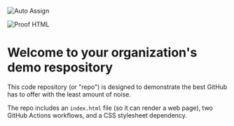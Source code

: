 ![Auto Assign](https://github.com/Trinity-goorm/demo-repository/actions/workflows/auto-assign.yml/badge.svg)

![Proof HTML](https://github.com/Trinity-goorm/demo-repository/actions/workflows/proof-html.yml/badge.svg)

# Welcome to your organization's demo respository
This code repository (or "repo") is designed to demonstrate the best GitHub has to offer with the least amount of noise.

The repo includes an `index.html` file (so it can render a web page), two GitHub Actions workflows, and a CSS stylesheet dependency.
